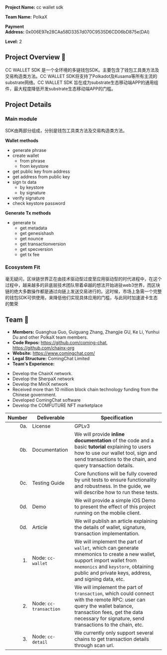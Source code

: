 **Project Name:** cc wallet sdk

**Team Name:** PolkaX

**Payment Address:** 0x006E97e28CAa58D3357d070C9535D6CD06bD875e(DAI)

**Level:** 2

## Project Overview :page_facing_up:
CC WALLET SDK 是一个全环境的多链钱包SDK。主要包含了钱包工具类方法及交易构造类方法。CC WALLET SDK将支持了Polkadot及Kusama等所有主流的substrate网络。CC WALLET SDK 旨在成为substrate生态移动端APP的通用组件，最大程度降低开发substrate生态移动端APP的门槛。

## Project Details

### Main module
SDK由两部分组成，分别是钱包工具类方法及交易构造类方法。

**Wallet methods**

- generate phrase
- create wallet
    - from phrase
    - from keystore
- get public key from address
- get address from public key
- sign tx data
    - by keystore
    - by signature
- verify signature
- check keystore password

**Generate Tx methods**

- generate tx
    - get metadata
    - get genesishash
    - get nounce
    - get transactionversion
    - get specversion
    - get tx fee

### Ecosystem Fit

毫无疑问，区块链世界正在由技术驱动型过度至应用驱动型的时代进程中，在这个过程中，越来越多的非底层技术团队带着卓越的想法开始进驻web3世界，而区块链的绝大多数操作都是通过向链上发送交易进行的。这时候，市场上急需一个完整的钱包SDK可供使用，来降低他们实现具体应用的门槛，与此同时加速波卡生态的繁荣

## Team :busts_in_silhouette:
* **Members:** Guanghua Guo, Guiguang Zhang, Zhangjie GU, Ke Li, Yunhui Du and other PolkaX team members.
* **Code Repos:** https://github.com/coming-chat, https://github.com/chainx-org
* **Website:**	https://www.comingchat.com/
* **Legal Structure:** ComingChat Limited
* **Team's Experience:** 
- Develop the ChainX network. 
- Develop the SherpaX network
- Develop the MiniX network
- Received more than 10 million block chain technology funding from the Chinese government. 
- Developed ComingChat software
- Develop the COMFUTURE NFT marketplace

| Number | Deliverable            | Specification                                                |
| -----: | ---------------------- | ------------------------------------------------------------ |
|    0a. | License                | GPLv3                                                        |
|    0b. | Documentation          | We will provide **inline documentation** of the code and a basic **tutorial** explaining to users how to use our wallet tool, sign and send transactions to the chain, and query transaction details. |
|    0c. | Testing Guide          | Core functions will be fully covered by unit tests to ensure functionality and robustness. In the guide, we will describe how to run these tests. |
|    0d. | Demo                   | We will provide a simple iOS Demo to present the effect of this project running on the mobile client. |
|    0d. | Article                | We will publish an article explaining the details of wallet, signature, transaction implementation. |
|     1. | Node: `cc-wallet`      | We will implement the part of `wallet`, which can generate mnemonics to create a new wallet, support import wallet from `mnemonics` and `keystore`,  obtaining public and private keys, address,  and signing data, etc. |
|     2. | Node: `cc-transaction` | We will implement the part of `transaction`, which could connect with the remote RPC: user can query the wallet balance, transaction fees, get the data necessary for signature, send transactions to the chain, etc. |
|     3. | Node: `cc-detail`      | We currently only support several chains to get transaction details through scan url. |

